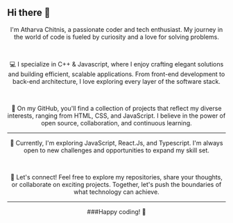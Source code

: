 
## Hi there 👋

<div align = "center">
<p> I'm Atharva Chitnis, a passionate coder and tech enthusiast. My journey in the world of code is fueled by curiosity and a love for solving problems.</p><br>
<p>💻 I specialize in C++ & Javascript, where I enjoy crafting elegant solutions and building efficient, scalable applications. From front-end development to back-end architecture, I love exploring every layer of the software stack.</p><br>
<p>🚀 On my GitHub, you'll find a collection of projects that reflect my diverse interests, ranging from HTML, CSS, and JavaScript. I believe in the power of open source, collaboration, and continuous learning.</p><hr>
<p>🌱 Currently, I'm exploring JavaScript, React.Js, and Typescript. I'm always open to new challenges and opportunities to expand my skill set.</p><br>
<p>🔗 Let's connect! Feel free to explore my repositories, share your thoughts, or collaborate on exciting projects. Together, let's push the boundaries of what technology can achieve.</p>
<hr>
###Happy coding! 🚀
</div>


<!--
**AtharvaChitnis/AtharvaChitnis** is a ✨ _special_ ✨ repository because its `README.md` (this file) appears on your GitHub profile.

Here are some ideas to get you started:

- 🔭 I’m currently working on ...
- 🌱 I’m currently learning ...
- 👯 I’m looking to collaborate on ...
- 🤔 I’m looking for help with ...
- 💬 Ask me about ...
- 📫 How to reach me: ...
- 😄 Pronouns: ...
- ⚡ Fun fact: ...
-->
